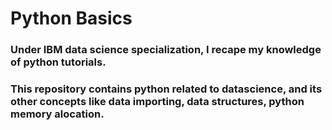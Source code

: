 # Python Basics

### Under IBM data science specialization, I recape my knowledge of python tutorials.
### This repository contains python related to datascience, and its other concepts like data importing, data structures, python memory alocation.
